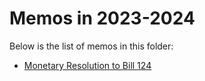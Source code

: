 # Memos in 2023-2024

Below is the list of memos in this folder:

- [Monetary Resolution to Bill 124](./B02_EN.pdf)
